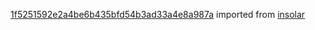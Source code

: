 [1f5251592e2a4be6b435bfd54b3ad33a4e8a987a](https://github.com/insolar/insolar/commit/1f5251592e2a4be6b435bfd54b3ad33a4e8a987a) imported from [insolar](https://github.com/insolar/insolar)
